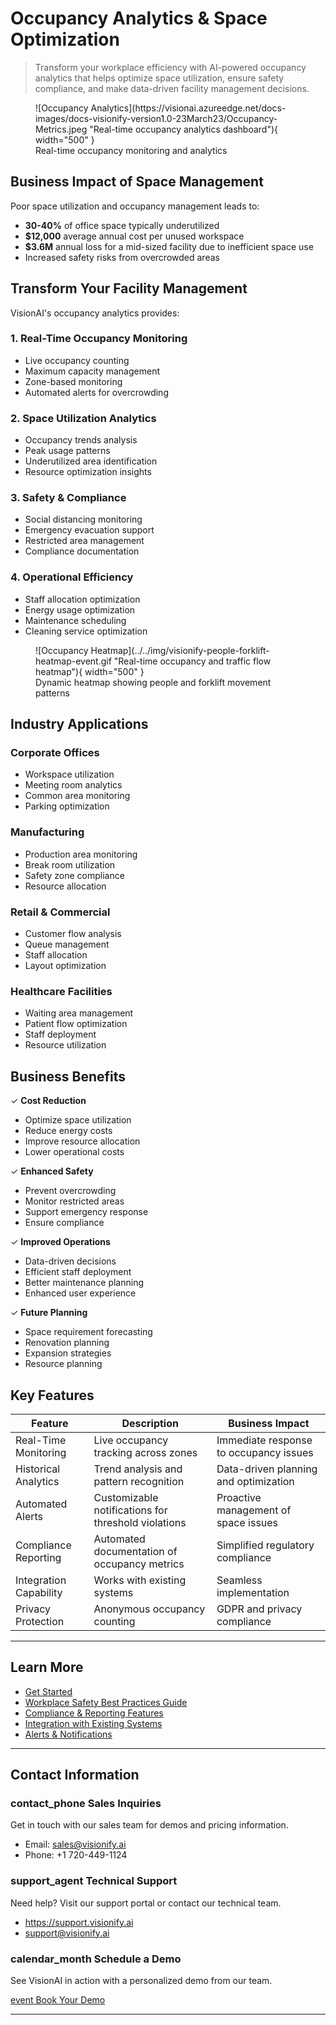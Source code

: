 # Occupancy Analytics & Space Optimization

> Transform your workplace efficiency with AI-powered occupancy analytics that helps optimize space utilization, ensure safety compliance, and make data-driven facility management decisions.

<figure markdown>
  ![Occupancy Analytics](https://visionai.azureedge.net/docs-images/docs-visionify-version1.0-23March23/Occupancy-Metrics.jpeg "Real-time occupancy analytics dashboard"){ width="500" }
  <figcaption>Real-time occupancy monitoring and analytics</figcaption>
</figure>

## Business Impact of Space Management

Poor space utilization and occupancy management leads to:

- **30-40%** of office space typically underutilized
- **$12,000** average annual cost per unused workspace
- **$3.6M** annual loss for a mid-sized facility due to inefficient space use
- Increased safety risks from overcrowded areas

## Transform Your Facility Management

VisionAI's occupancy analytics provides:

### 1. Real-Time Occupancy Monitoring
- Live occupancy counting
- Maximum capacity management
- Zone-based monitoring
- Automated alerts for overcrowding

### 2. Space Utilization Analytics
- Occupancy trends analysis
- Peak usage patterns
- Underutilized area identification
- Resource optimization insights

### 3. Safety & Compliance
- Social distancing monitoring
- Emergency evacuation support
- Restricted area management
- Compliance documentation

### 4. Operational Efficiency
- Staff allocation optimization
- Energy usage optimization
- Maintenance scheduling
- Cleaning service optimization

<figure markdown>
  ![Occupancy Heatmap](../../img/visionify-people-forklift-heatmap-event.gif "Real-time occupancy and traffic flow heatmap"){ width="500" }
  <figcaption>Dynamic heatmap showing people and forklift movement patterns</figcaption>
</figure>



## Industry Applications

### Corporate Offices
- Workspace utilization
- Meeting room analytics
- Common area monitoring
- Parking optimization

### Manufacturing
- Production area monitoring
- Break room utilization
- Safety zone compliance
- Resource allocation

### Retail & Commercial
- Customer flow analysis
- Queue management
- Staff allocation
- Layout optimization

### Healthcare Facilities
- Waiting area management
- Patient flow optimization
- Staff deployment
- Resource utilization

## Business Benefits

✓ **Cost Reduction**

  - Optimize space utilization
  - Reduce energy costs
  - Improve resource allocation
  - Lower operational costs

✓ **Enhanced Safety**

  - Prevent overcrowding
  - Monitor restricted areas
  - Support emergency response
  - Ensure compliance

✓ **Improved Operations**

  - Data-driven decisions
  - Efficient staff deployment
  - Better maintenance planning
  - Enhanced user experience

✓ **Future Planning**

  - Space requirement forecasting
  - Renovation planning
  - Expansion strategies
  - Resource planning

## Key Features

| Feature | Description | Business Impact |
|---------|-------------|-----------------|
| Real-Time Monitoring | Live occupancy tracking across zones | Immediate response to occupancy issues |
| Historical Analytics | Trend analysis and pattern recognition | Data-driven planning and optimization |
| Automated Alerts | Customizable notifications for threshold violations | Proactive management of space issues |
| Compliance Reporting | Automated documentation of occupancy metrics | Simplified regulatory compliance |
| Integration Capability | Works with existing systems | Seamless implementation |
| Privacy Protection | Anonymous occupancy counting | GDPR and privacy compliance |

---

## Learn More

- [Get Started](../overview/quick-start.md)
- [Workplace Safety Best Practices Guide](../overview/best-practices.md)
- [Compliance & Reporting Features](../overview/compliance.md)
- [Integration with Existing Systems](../overview/integration.md)
- [Alerts & Notifications](../overview/alerts-and-notifications.md)


---

## Contact Information

<div class="grid-cards">
    <div class="grid-card">
        <h3><span class="material-symbols-outlined">contact_phone</span> Sales Inquiries</h3>
        <p>Get in touch with our sales team for demos and pricing information.</p>
        <ul class="contact-list">
            <li>Email: <a href="mailto:sales@visionify.ai">sales@visionify.ai</a></li>
            <li>Phone: +1 720-449-1124</li>
        </ul>
    </div>
    <div class="grid-card">
        <h3><span class="material-symbols-outlined">support_agent</span> Technical Support</h3>
        <p>Need help? Visit our support portal or contact our technical team.</p>
        <ul class="contact-list">
            <li><a href="https://support.visionify.ai">https://support.visionify.ai</a></li>
            <li><a href="mailto:support@visionify.ai">support@visionify.ai</a></li>
        </ul>
    </div>
    <div class="grid-card">
        <h3><span class="material-symbols-outlined">calendar_month</span> Schedule a Demo</h3>
        <p>See VisionAI in action with a personalized demo from our team.</p>
        <div class="demo-button">
            <a href="https://cal.com/visionify/30min" class="cta-button">
                <span class="material-symbols-outlined">event</span>
                Book Your Demo
            </a>
        </div>
    </div>
</div>

---